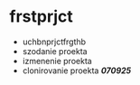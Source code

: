 # frstprjct 
- uchbnprjctfrgthb
- szodanie proekta
- izmenenie proekta
- clonirovanie proekta
***070925***
